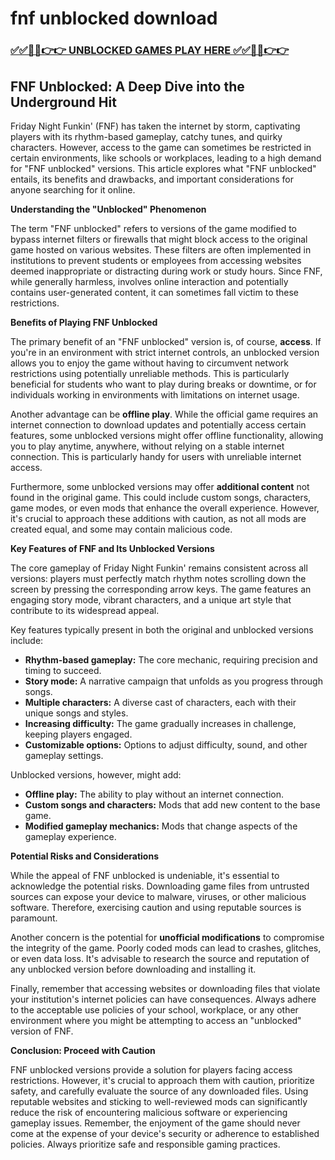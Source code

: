 # fnf unblocked download

### [✅✅🔴🔴👉👉 UNBLOCKED GAMES PLAY HERE ✅✅🔴🔴👉👉](https://topstoryindia.com)

## FNF Unblocked: A Deep Dive into the Underground Hit

Friday Night Funkin' (FNF) has taken the internet by storm, captivating players with its rhythm-based gameplay, catchy tunes, and quirky characters.  However, access to the game can sometimes be restricted in certain environments, like schools or workplaces, leading to a high demand for "FNF unblocked" versions. This article explores what "FNF unblocked" entails, its benefits and drawbacks, and important considerations for anyone searching for it online.

**Understanding the "Unblocked" Phenomenon**

The term "FNF unblocked" refers to versions of the game modified to bypass internet filters or firewalls that might block access to the original game hosted on various websites. These filters are often implemented in institutions to prevent students or employees from accessing websites deemed inappropriate or distracting during work or study hours.  Since FNF, while generally harmless, involves online interaction and potentially contains user-generated content, it can sometimes fall victim to these restrictions.

**Benefits of Playing FNF Unblocked**

The primary benefit of an "FNF unblocked" version is, of course, **access**.  If you're in an environment with strict internet controls, an unblocked version allows you to enjoy the game without having to circumvent network restrictions using potentially unreliable methods. This is particularly beneficial for students who want to play during breaks or downtime, or for individuals working in environments with limitations on internet usage.

Another advantage can be **offline play**. While the official game requires an internet connection to download updates and potentially access certain features, some unblocked versions might offer offline functionality, allowing you to play anytime, anywhere, without relying on a stable internet connection.  This is particularly handy for users with unreliable internet access.

Furthermore, some unblocked versions may offer **additional content** not found in the original game. This could include custom songs, characters, game modes, or even mods that enhance the overall experience. However, it's crucial to approach these additions with caution, as not all mods are created equal, and some may contain malicious code.

**Key Features of FNF and Its Unblocked Versions**

The core gameplay of Friday Night Funkin' remains consistent across all versions:  players must perfectly match rhythm notes scrolling down the screen by pressing the corresponding arrow keys. The game features an engaging story mode, vibrant characters, and a unique art style that contribute to its widespread appeal.

Key features typically present in both the original and unblocked versions include:

* **Rhythm-based gameplay:** The core mechanic, requiring precision and timing to succeed.
* **Story mode:** A narrative campaign that unfolds as you progress through songs.
* **Multiple characters:** A diverse cast of characters, each with their unique songs and styles.
* **Increasing difficulty:**  The game gradually increases in challenge, keeping players engaged.
* **Customizable options:**  Options to adjust difficulty, sound, and other gameplay settings.

Unblocked versions, however, might add:

* **Offline play:** The ability to play without an internet connection.
* **Custom songs and characters:** Mods that add new content to the base game.
* **Modified gameplay mechanics:** Mods that change aspects of the gameplay experience.

**Potential Risks and Considerations**

While the appeal of FNF unblocked is undeniable, it's essential to acknowledge the potential risks.  Downloading game files from untrusted sources can expose your device to malware, viruses, or other malicious software.  Therefore, exercising caution and using reputable sources is paramount.

Another concern is the potential for **unofficial modifications** to compromise the integrity of the game.  Poorly coded mods can lead to crashes, glitches, or even data loss.  It's advisable to research the source and reputation of any unblocked version before downloading and installing it.

Finally, remember that accessing websites or downloading files that violate your institution's internet policies can have consequences. Always adhere to the acceptable use policies of your school, workplace, or any other environment where you might be attempting to access an "unblocked" version of FNF.


**Conclusion: Proceed with Caution**

FNF unblocked versions provide a solution for players facing access restrictions.  However, it's crucial to approach them with caution, prioritize safety, and carefully evaluate the source of any downloaded files.  Using reputable websites and sticking to well-reviewed mods can significantly reduce the risk of encountering malicious software or experiencing gameplay issues.  Remember, the enjoyment of the game should never come at the expense of your device's security or adherence to established policies. Always prioritize safe and responsible gaming practices.
